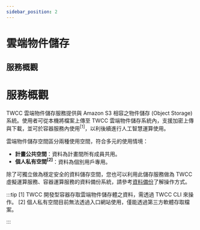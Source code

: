 ```yaml
---
sidebar_position: 2
---
```


# 雲端物件儲存


## 服務概觀


# 服務概觀 

TWCC 雲端物件儲存服務提供與 Amazon S3 相容之物件儲存 (Object Storage) 系統。使用者可從本機將檔案上傳至 TWCC 雲端物件儲存系統內，支援加密上傳與下載，並可於容器服務內使用<sup>[1]</sup>，以利後續進行人工智慧運算使用。


雲端物件儲存空間區分兩種使用空間，符合多元的使用情境：
- **計畫公共空間**：資料為計畫間所有成員共用。
- **個人私有空間<sup>[2]</sup>**：資料為個別用戶專用。

除了可獨立做為穩定安全的資料儲存空間，您也可以利用此儲存服務做為 TWCC 虛擬運算服務、容器運算服務的資料備份系統，請參考[資料備份](https://man.twcc.ai/@twccdocs/cosbackup-zh)了解操作方式。


:::tip
[1] TWCC 開發型容器存取雲端物件儲存體之資料，需透過 TWCC CLI 來操作。
[2] 個人私有空間目前無法透過入口網站使用，僅能透過第三方軟體存取檔案。

<!-- - 一般檔案管理 (上傳/下載/Metadata搜尋/設定通知)，可直接透過 TWCC 入口網站操作，參見以下說明。 -->

:::
